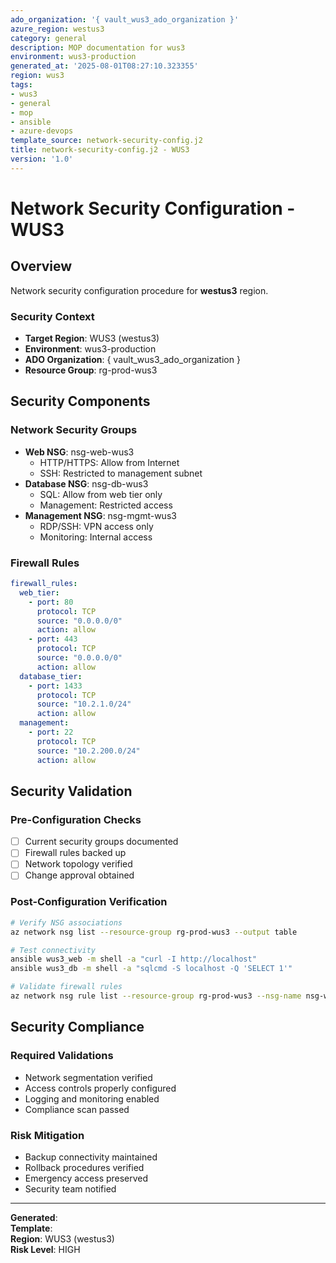 ```yaml
---
ado_organization: '{ vault_wus3_ado_organization }'
azure_region: westus3
category: general
description: MOP documentation for wus3
environment: wus3-production
generated_at: '2025-08-01T08:27:10.323355'
region: wus3
tags:
- wus3
- general
- mop
- ansible
- azure-devops
template_source: network-security-config.j2
title: network-security-config.j2 - WUS3
version: '1.0'
---
```



# Network Security Configuration - WUS3

## Overview

Network security configuration procedure for **westus3** region.

### Security Context

- **Target Region**: WUS3 (westus3)
- **Environment**: wus3-production
- **ADO Organization**: { vault_wus3_ado_organization }
- **Resource Group**: rg-prod-wus3

## Security Components

### Network Security Groups
- **Web NSG**: nsg-web-wus3
  - HTTP/HTTPS: Allow from Internet
  - SSH: Restricted to management subnet
- **Database NSG**: nsg-db-wus3
  - SQL: Allow from web tier only
  - Management: Restricted access
- **Management NSG**: nsg-mgmt-wus3
  - RDP/SSH: VPN access only
  - Monitoring: Internal access

### Firewall Rules
```yaml
firewall_rules:
  web_tier:
    - port: 80
      protocol: TCP
      source: "0.0.0.0/0"
      action: allow
    - port: 443
      protocol: TCP
      source: "0.0.0.0/0"
      action: allow
  database_tier:
    - port: 1433
      protocol: TCP
      source: "10.2.1.0/24"
      action: allow
  management:
    - port: 22
      protocol: TCP
      source: "10.2.200.0/24"
      action: allow
```

## Security Validation

### Pre-Configuration Checks
- [ ] Current security groups documented
- [ ] Firewall rules backed up
- [ ] Network topology verified
- [ ] Change approval obtained

### Post-Configuration Verification
```bash
# Verify NSG associations
az network nsg list --resource-group rg-prod-wus3 --output table

# Test connectivity
ansible wus3_web -m shell -a "curl -I http://localhost"
ansible wus3_db -m shell -a "sqlcmd -S localhost -Q 'SELECT 1'"

# Validate firewall rules
az network nsg rule list --resource-group rg-prod-wus3 --nsg-name nsg-web-wus3
```

## Security Compliance

### Required Validations
- Network segmentation verified
- Access controls properly configured
- Logging and monitoring enabled
- Compliance scan passed

### Risk Mitigation
- Backup connectivity maintained
- Rollback procedures verified
- Emergency access preserved
- Security team notified

---

**Generated**:   
**Template**:   
**Region**: WUS3 (westus3)  
**Risk Level**: HIGH